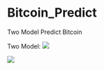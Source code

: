 # Bitcoin_Predict
Two Model Predict Bitcoin

Two Model:
![](https://upload-images.jianshu.io/upload_images/9090908-c3efa711120debe6.png?imageMogr2/auto-orient/strip%7CimageView2/2/w/1240)

![](https://upload-images.jianshu.io/upload_images/9090908-c21ed37da93e6ee6.png?imageMogr2/auto-orient/strip%7CimageView2/2/w/1240)
